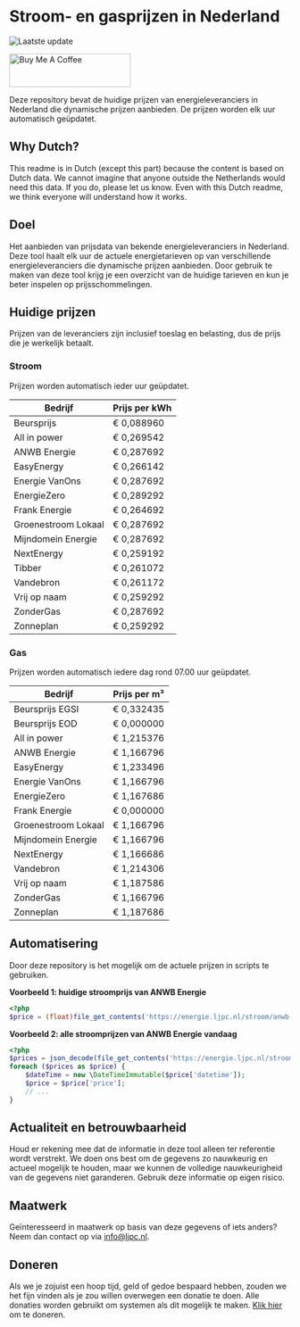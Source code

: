 # Stroom- en gasprijzen in Nederland

![Laatste update](https://img.shields.io/badge/laatste%20update-2024--05--31%2006%3A00%20CET-brightgreen)

<a href="https://www.buymeacoffee.com/Lars-" target="_blank"><img src="https://cdn.buymeacoffee.com/buttons/v2/default-orange.png" alt="Buy Me A Coffee" height="60" style="height: 60px !important;width: 217px !important;" ></a>

Deze repository bevat de huidige prijzen van energieleveranciers in Nederland die dynamische prijzen aanbieden. De prijzen worden elk uur automatisch geüpdatet.

## Why Dutch?

This readme is in Dutch (except this part) because the content is based on Dutch data. We cannot imagine that anyone outside the Netherlands would need this data. If you do, please let us know. Even with this Dutch readme, we think
everyone will understand how it works.

## Doel

Het aanbieden van prijsdata van bekende energieleveranciers in Nederland. Deze tool haalt elk uur de actuele energietarieven op van verschillende energieleveranciers die dynamische prijzen aanbieden. Door gebruik te maken van deze tool
krijg je een overzicht van de huidige tarieven en kun je beter inspelen op prijsschommelingen.

## Huidige prijzen

Prijzen van de leveranciers zijn inclusief toeslag en belasting, dus de prijs die je werkelijk betaalt.

### Stroom

Prijzen worden automatisch ieder uur geüpdatet.

 Bedrijf | Prijs per kWh 
---------|---------------
Beursprijs | € 0,088960
All in power | € 0,269542
ANWB Energie | € 0,287692
EasyEnergy | € 0,266142
Energie VanOns | € 0,287692
EnergieZero | € 0,289292
Frank Energie | € 0,264692
Groenestroom Lokaal | € 0,287692
Mijndomein Energie | € 0,287692
NextEnergy | € 0,259192
Tibber | € 0,261072
Vandebron | € 0,261172
Vrij op naam | € 0,259292
ZonderGas | € 0,287692
Zonneplan | € 0,259292


### Gas

Prijzen worden automatisch iedere dag rond 07.00 uur geüpdatet.

 Bedrijf | Prijs per m³ 
---------|--------------
Beursprijs EGSI | € 0,332435
Beursprijs EOD | € 0,000000
All in power | € 1,215376
ANWB Energie | € 1,166796
EasyEnergy | € 1,233496
Energie VanOns | € 1,166796
EnergieZero | € 1,167686
Frank Energie | € 0,000000
Groenestroom Lokaal | € 1,166796
Mijndomein Energie | € 1,166796
NextEnergy | € 1,166686
Vandebron | € 1,214306
Vrij op naam | € 1,187586
ZonderGas | € 1,166796
Zonneplan | € 1,187686


## Automatisering

Door deze repository is het mogelijk om de actuele prijzen in scripts te gebruiken.

**Voorbeeld 1: huidige stroomprijs van ANWB Energie**

```php
<?php
$price = (float)file_get_contents('https://energie.ljpc.nl/stroom/anwb-energie-nu.txt');

```

**Voorbeeld 2: alle stroomprijzen van ANWB Energie vandaag**

```php
<?php
$prices = json_decode(file_get_contents('https://energie.ljpc.nl/stroom/all-in-power-vandaag.json'),true);
foreach ($prices as $price) {
    $dateTime = new \DateTimeImmutable($price['datetime']);
    $price = $price['price'];
    // ...
}
```

## Actualiteit en betrouwbaarheid

Houd er rekening mee dat de informatie in deze tool alleen ter referentie wordt verstrekt. We doen ons best om de gegevens zo nauwkeurig en actueel mogelijk te houden, maar we kunnen de volledige nauwkeurigheid van de gegevens niet
garanderen. Gebruik deze informatie op eigen risico.

## Maatwerk

Geïnteresseerd in maatwerk op basis van deze gegevens of iets anders? Neem dan contact op
via [info@ljpc.nl](mailto:info@ljpc.nl?subject=Energie%20prijzen).

## Doneren

Als we je zojuist een hoop tijd, geld of gedoe bespaard hebben, zouden we het fijn vinden als je zou willen overwegen een
donatie te doen. Alle donaties worden gebruikt om systemen als dit mogelijk te
maken. [Klik hier](https://www.buymeacoffee.com/Lars-) om te doneren.
